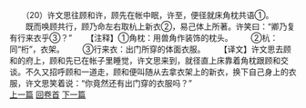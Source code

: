 　　（20）许文思往顾和许，顾先在帐中眠，许至，便径就床角枕共语①。
　　既而唤顾共行，顾乃命左右取杭上新衣②，易己体上所著。许笑曰：“卿乃复有行来衣乎③？”
　　【注释】①角枕：用兽角作装饰的枕头。
　　②杭：同“桁”，衣架。
　　③行来衣：出门所穿的体面衣服。
　　【译文】许文思去顾和的府上，顾和先已在帐子里睡觉，许文思来到，就径直上床靠着角枕跟顾和交谈。不久又招呼顾和一道走，顾和便叫随从去拿衣架上的新衣，换下自己身上的衣服，许文思笑着说：“你竟然还有出门穿的衣服吗？”
<br>[上一篇](25_19) [回卷首](25_00) [下一篇](25_21)
